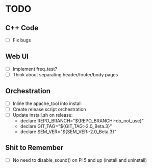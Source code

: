 # TODO

## C++ Code

- [ ] Fix bugs

## Web UI

- [ ] Implement freq_test?
- [ ] Think about separating header/footer/body pages

## Orchestration

- [ ] Inline the apache_tool into install
- [ ] Create release script orchestration
- [ ] Update install.sh on release:
    - declare REPO_BRANCH="${REPO_BRANCH:-do_not_use}"
    - declare GIT_TAG="${GIT_TAG:-2.0_Beta.3}"
    - declare SEM_VER="${SEM_VER:-2.0_Beta.3}"

## Shit to Remember

- [ ] No need to disable_sound() on Pi 5 and up (install and uninstall)
